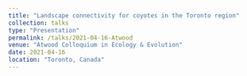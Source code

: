 ```yaml
---
title: "Landscape connectivity for coyotes in the Toronto region"
collection: talks
type: "Presentation"
permalink: /talks/2021-04-16-Atwood
venue: "Atwood Colloquium in Ecology & Evolution"
date: 2021-04-16
location: "Toronto, Canada"
---
```


